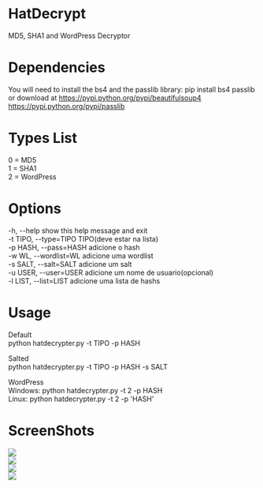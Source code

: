 # HatDecrypt
MD5, SHA1 and WordPress Decryptor

# Dependencies
You will need to install the bs4 and the passlib library:
pip install bs4 passlib<br />
or download at
https://pypi.python.org/pypi/beautifulsoup4<br />
https://pypi.python.org/pypi/passlib

# Types List
0 = MD5<br />
1 = SHA1<br />
2 = WordPress

# Options
  -h, --help            show this help message and exit<br />
  -t TIPO, --type=TIPO  TIPO(deve estar na lista)<br />
  -p HASH, --pass=HASH  adicione o hash<br />
  -w WL, --wordlist=WL  adicione uma wordlist<br />
  -s SALT, --salt=SALT  adicione um salt<br />
  -u USER, --user=USER  adicione um nome de usuario(opcional)<br />
  -l LIST, --list=LIST  adicione uma lista de hashs

# Usage
Default<br />
python hatdecrypter.py -t TIPO -p HASH<br />

Salted<br />
python hatdecrypter.py -t TIPO -p HASH -s SALT<br />

WordPress<br />
Windows: python hatdecrypter.py -t 2 -p HASH<br />
Linux: python hatdecrypter.py -t 2 -p 'HASH'<br />

# ScreenShots
<img src='http://imgur.com/IIsLF4e.png' /><br />
<img src='http://imgur.com/7pIVCaR.png' /><br />
<img src='http://imgur.com/PERPWs6.png' /><br />
<img src='http://imgur.com/W3VJOqm.png' /><br />